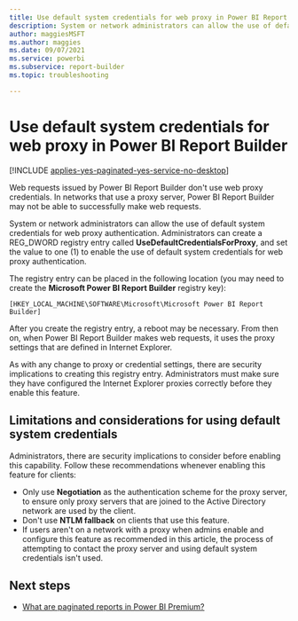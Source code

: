 ```yaml
---
title: Use default system credentials for web proxy in Power BI Report Builder
description: System or network administrators can allow the use of default system credentials for web proxy authentication.
author: maggiesMSFT
ms.author: maggies
ms.date: 09/07/2021
ms.service: powerbi
ms.subservice: report-builder
ms.topic: troubleshooting

---
```

# Use default system credentials for web proxy in Power BI Report Builder

[!INCLUDE [applies-yes-paginated-yes-service-no-desktop](../includes/applies-yes-paginated-yes-service-no-desktop.md)] 

Web requests issued by Power BI Report Builder don't use web proxy credentials. In networks that use a proxy server, Power BI Report Builder may not be able to successfully make web requests.

System or network administrators can allow the use of default system credentials for web proxy authentication. Administrators can create a REG_DWORD registry entry called **UseDefaultCredentialsForProxy**, and set the value to one (1) to enable the use of default system credentials for web proxy authentication.

The registry entry can be placed in the following location (you may need to create the **Microsoft Power BI Report Builder** registry key):

`[HKEY_LOCAL_MACHINE\SOFTWARE\Microsoft\Microsoft Power BI Report Builder]`

After you create the registry entry, a reboot may be necessary. From then on, when Power BI Report Builder makes web requests, it uses the proxy settings that are defined in Internet Explorer.

As with any change to proxy or credential settings, there are security implications to creating this registry entry. Administrators must make sure they have configured the Internet Explorer proxies correctly before they enable this feature.

## Limitations and considerations for using default system credentials

Administrators, there are security implications to consider before enabling this capability. Follow these recommendations whenever enabling this feature for clients:

- Only use **Negotiation** as the authentication scheme for the proxy server, to ensure only proxy servers that are joined to the Active Directory network are used by the client. 
- Don't use **NTLM fallback** on clients that use this feature.
- If users aren't on a network with a proxy when admins enable and configure this feature as recommended in this article, the process of attempting to contact the proxy server and using default system credentials isn't used.

## Next steps

- [What are paginated reports in Power BI Premium?](paginated-reports-report-builder-power-bi.md)



